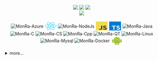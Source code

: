 <!--Hello
<h2><img src="https://emojis.slackmojis.com/emojis/images/1531849430/4246/blob-sunglasses.gif?1531849430" width="30"/> Hi There👋 , I'm MonRá! <img src="https://media.giphy.com/media/12oufCB0MyZ1Go/giphy.gif" width="50"><img src="https://i.giphy.com/9KawrQzIwdAYg.webp" width="50"></h2>
-->

<div>
  </p>
  <div align="center">
   <a href="https://www.facebook.com/ramon.chaib" target="_blank"><img src="https://img.shields.io/badge/-Facebook-%230077B5?style=for-the-badge&logo=facebook&logoColor=white" target="_blank"></a> 
  <a href="https://www.instagram.com/monrapps/" target="_blank"><img src="https://img.shields.io/badge/-Instagram-%23E4405F?style=for-the-badge&logo=instagram&logoColor=white" target="_blank"></a>
  <a href="https://www.linkedin.com/in/ramon-chaib-27007635/" target="_blank"><img src="https://img.shields.io/badge/-LinkedIn-%230077B5?style=for-the-badge&logo=linkedin&logoColor=white" target="_blank"></a>   
</div>

<div align="center">
  <img src="https://i.giphy.com/MM0Jrc8BHKx3y.webp">
</div>
  
 <div style="display: inline_block" align="center"><br>
  <img align="center" alt="MonRa-Azure" height="30" width="40" src="https://cdn.jsdelivr.net/gh/devicons/devicon/icons/azure/azure-original.svg">
  <img align="center" alt="MonRa-React" height="30" width="40" src="https://raw.githubusercontent.com/devicons/devicon/master/icons/react/react-original.svg">
  <img align="center" alt="MonRa-NodeJs" height="30" width="40" src="https://cdn.jsdelivr.net/gh/devicons/devicon/icons/nodejs/nodejs-original.svg">
  <img align="center" alt="MonRa-Js" height="30" width="40" src="https://raw.githubusercontent.com/devicons/devicon/master/icons/javascript/javascript-original.svg">     <img align="center" alt="MonRa-Ts" height="30" width="40" src="https://raw.githubusercontent.com/devicons/devicon/master/icons/typescript/typescript-original.svg">
  <img align="center" alt="MonRa-Java" height="30" width="40" src="https://cdn.jsdelivr.net/gh/devicons/devicon/icons/java/java-original.svg">
  <img align="center" alt="MonRa-C" height="30" width="40" src="https://cdn.jsdelivr.net/gh/devicons/devicon/icons/c/c-original.svg">
  <img align="center" alt="MonRa-CS" height="30" width="40" src="https://cdn.jsdelivr.net/gh/devicons/devicon/icons/csharp/csharp-original.svg">
  <img align="center" alt="MonRa-Cpp" height="30" width="40" src="https://cdn.jsdelivr.net/gh/devicons/devicon/icons/cplusplus/cplusplus-original.svg">
  <img align="center" alt="MonRa-QT" height="30" width="40" src="https://cdn.jsdelivr.net/gh/devicons/devicon/icons/qt/qt-original.svg">
  <img align="center" alt="MonRa-Linux" height="30" width="40" src="https://cdn.jsdelivr.net/gh/devicons/devicon/icons/linux/linux-original.svg">
  <img align="center" alt="MonRa-Mysql" height="30" width="40" src="https://cdn.jsdelivr.net/gh/devicons/devicon/icons/mysql/mysql-original.svg">
  <img align="center" alt="MonRa-Docker" height="30" width="40" src="https://cdn.jsdelivr.net/gh/devicons/devicon/icons/docker/docker-original.svg">  
  <img align="center" alt="MonRa-Android" height="30" width="40" src="https://github.com/devicons/devicon/blob/master/icons/android/android-original.svg">
  
</div>
</a>

</br>
<!--
[![github activity graph](https://activity-graph.herokuapp.com/graph?username=monrapps&theme=chartreuse-dark)](https://github.com/monrapps/)
-->
<div>
<details>
      <summary>more...</summary>
      
<!--
### <img src="https://media.giphy.com/media/VgCDAzcKvsR6OM0uWg/giphy.gif" width="50"> A little more about me...  

```javascript
const monra = {
    pronouns: "He" | "Him",
    code: ["any"],
    askMeAbout: ["any"],
    technologies: {
        backEnd: {
            js: ["any"],
        },
        mobileApp: {
            native: ["Android Development"]
        },
        devOps: ["AWS", "Docker🐳", "Route53", "Nginx"],
        databases: ["mongo", "MySql", "sqlite"],
        misc: ["Firebase", "Socket.IO", "selenium", "open-cv", "php", "SuiteApp"]
    },
    architecture: ["Serverless Architecture", "Progressive web applications", "Single page applications"],
    currentFocus: "Building Robots to ease opertations",
    funFact: "There are two ways to write error-free programs; only the third one works"
};
```
-->

---
<!--START_SECTION:waka-->
![Code Time](http://img.shields.io/badge/Code%20Time-1%2C223%20hrs%2049%20mins-blue)

![Profile Views](http://img.shields.io/badge/Profile%20Views-2-blue)

![Lines of code](https://img.shields.io/badge/From%20Hello%20World%20I%27ve%20Written-3.3%20million%20lines%20of%20code-blue)

**🐱 My GitHub Data** 

> 📦 67.7 kB Used in GitHub's Storage 
 > 
> 🚫 Not Opted to Hire
 > 
> 📜 25 Public Repositories 
 > 
> 🔑 21 Private Repositories 
 > 
**I'm an Early 🐤** 

```text
🌞 Morning                9117 commits        ████████░░░░░░░░░░░░░░░░░   32.59 % 
🌆 Daytime                11894 commits       ███████████░░░░░░░░░░░░░░   42.52 % 
🌃 Evening                4141 commits        ████░░░░░░░░░░░░░░░░░░░░░   14.80 % 
🌙 Night                  2823 commits        ███░░░░░░░░░░░░░░░░░░░░░░   10.09 % 
```
📅 **I'm Most Productive on Thursday** 

```text
Monday                   5137 commits        █████░░░░░░░░░░░░░░░░░░░░   18.36 % 
Tuesday                  5144 commits        █████░░░░░░░░░░░░░░░░░░░░   18.39 % 
Wednesday                5285 commits        █████░░░░░░░░░░░░░░░░░░░░   18.89 % 
Thursday                 6011 commits        █████░░░░░░░░░░░░░░░░░░░░   21.49 % 
Friday                   3931 commits        ████░░░░░░░░░░░░░░░░░░░░░   14.05 % 
Saturday                 1401 commits        █░░░░░░░░░░░░░░░░░░░░░░░░   05.01 % 
Sunday                   1066 commits        █░░░░░░░░░░░░░░░░░░░░░░░░   03.81 % 
```


📊 **This Week I Spent My Time On** 

```text
🕑︎ Time Zone: America/Sao_Paulo

💬 Programming Languages: 
Other                    1 hr 10 mins        █████████████████░░░░░░░░   68.77 % 
Markdown                 17 mins             ████░░░░░░░░░░░░░░░░░░░░░   16.94 % 
TypeScript               14 mins             ████░░░░░░░░░░░░░░░░░░░░░   14.29 % 

🔥 Editors: 
VS Code                  1 hr 42 mins        █████████████████████████   100.00 % 

🐱‍💻 Projects: 
Unknown Project          1 hr 1 min          ███████████████░░░░░░░░░░   60.00 % 
frontend                 19 mins             █████░░░░░░░░░░░░░░░░░░░░   18.78 % 
clean-slate              12 mins             ███░░░░░░░░░░░░░░░░░░░░░░   12.45 % 
noumind                  9 mins              ██░░░░░░░░░░░░░░░░░░░░░░░   08.77 % 

💻 Operating System: 
Windows                  1 hr 1 min          ███████████████░░░░░░░░░░   60.00 % 
WSL                      41 mins             ██████████░░░░░░░░░░░░░░░   40.00 % 
```

**I Mostly Code in C++** 

```text
C                        15 repos            ████░░░░░░░░░░░░░░░░░░░░░   16.85 % 
Python                   10 repos            ███░░░░░░░░░░░░░░░░░░░░░░   11.24 % 
JavaScript               10 repos            ███░░░░░░░░░░░░░░░░░░░░░░   11.24 % 
Shell                    6 repos             ██░░░░░░░░░░░░░░░░░░░░░░░   06.74 % 
HTML                     6 repos             ██░░░░░░░░░░░░░░░░░░░░░░░   06.74 % 
```



**Timeline**

![Lines of Code chart](https://raw.githubusercontent.com/monrapps/monrapps/master/assets/bar_graph.png)


 Last Updated on 13/07/2025 19:00:52 UTC
<!--END_SECTION:waka-->
